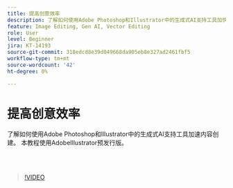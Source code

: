 ```yaml
---
title: 提高创意效率
description: 了解如何使用Adobe Photoshop和Illustrator中的生成式AI支持工具加快内容创建速度
feature: Image Editing, Gen AI, Vector Editing
role: User
level: Beginner
jira: KT-14193
source-git-commit: 318edcd8e39d049668da905eb8e327ad2461fbf5
workflow-type: tm+mt
source-wordcount: '42'
ht-degree: 0%

---
```


# 提高创意效率

了解如何使用Adobe Photoshop和Illustrator中的生成式AI支持工具加速内容创建。 本教程使用AdobeIllustrator预发行版。

<br> 

>[!VIDEO](https://video.tv.adobe.com/v/3425036?quality=12&learn=on&hidetitle=true)
